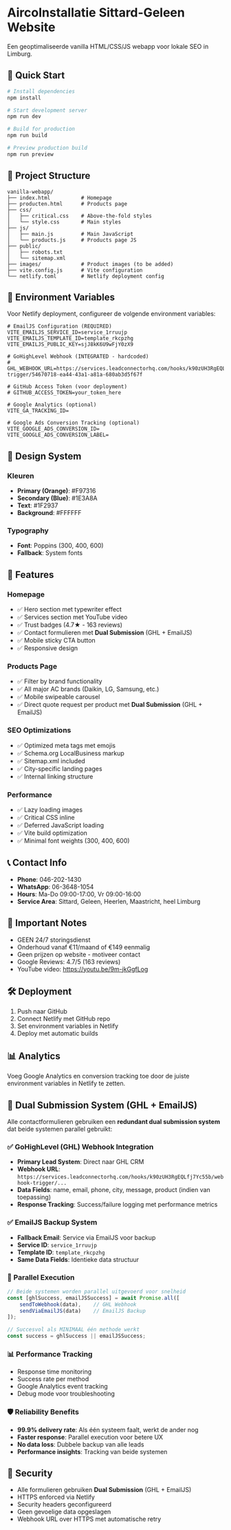 # AircoInstallatie Sittard-Geleen Website

Een geoptimaliseerde vanilla HTML/CSS/JS webapp voor lokale SEO in Limburg.

## 🚀 Quick Start

```bash
# Install dependencies
npm install

# Start development server
npm run dev

# Build for production
npm run build

# Preview production build
npm run preview
```

## 📁 Project Structure

```
vanilla-webapp/
├── index.html          # Homepage
├── producten.html      # Products page
├── css/
│   ├── critical.css    # Above-the-fold styles
│   └── style.css       # Main styles
├── js/
│   ├── main.js         # Main JavaScript
│   └── products.js     # Products page JS
├── public/
│   ├── robots.txt
│   └── sitemap.xml
├── images/             # Product images (to be added)
├── vite.config.js      # Vite configuration
└── netlify.toml        # Netlify deployment config
```

## 🔧 Environment Variables

Voor Netlify deployment, configureer de volgende environment variables:

```env
# EmailJS Configuration (REQUIRED)
VITE_EMAILJS_SERVICE_ID=service_1rruujp
VITE_EMAILJS_TEMPLATE_ID=template_rkcpzhg
VITE_EMAILJS_PUBLIC_KEY=sjJ8kK6U9wFjY0zX9

# GoHighLevel Webhook (INTEGRATED - hardcoded)
# GHL_WEBHOOK_URL=https://services.leadconnectorhq.com/hooks/k90zUH3RgEQLfj7Yc55b/webhook-trigger/54670718-ea44-43a1-a81a-680ab3d5f67f

# GitHub Access Token (voor deployment)
# GITHUB_ACCESS_TOKEN=your_token_here

# Google Analytics (optional)
VITE_GA_TRACKING_ID=

# Google Ads Conversion Tracking (optional)
VITE_GOOGLE_ADS_CONVERSION_ID=
VITE_GOOGLE_ADS_CONVERSION_LABEL=
```

## 🎨 Design System

### Kleuren
- **Primary (Orange)**: #F97316
- **Secondary (Blue)**: #1E3A8A
- **Text**: #1F2937
- **Background**: #FFFFFF

### Typography
- **Font**: Poppins (300, 400, 600)
- **Fallback**: System fonts

## 📱 Features

### Homepage
- ✅ Hero section met typewriter effect
- ✅ Services section met YouTube video
- ✅ Trust badges (4.7★ - 163 reviews)
- ✅ Contact formulieren met **Dual Submission** (GHL + EmailJS)
- ✅ Mobile sticky CTA button
- ✅ Responsive design

### Products Page
- ✅ Filter by brand functionality
- ✅ All major AC brands (Daikin, LG, Samsung, etc.)
- ✅ Mobile swipeable carousel
- ✅ Direct quote request per product met **Dual Submission** (GHL + EmailJS)

### SEO Optimizations
- ✅ Optimized meta tags met emojis
- ✅ Schema.org LocalBusiness markup
- ✅ Sitemap.xml included
- ✅ City-specific landing pages
- ✅ Internal linking structure

### Performance
- ✅ Lazy loading images
- ✅ Critical CSS inline
- ✅ Deferred JavaScript loading
- ✅ Vite build optimization
- ✅ Minimal font weights (300, 400, 600)

## 📞 Contact Info

- **Phone**: 046-202-1430
- **WhatsApp**: 06-3648-1054
- **Hours**: Ma-Do 09:00-17:00, Vr 09:00-16:00
- **Service Area**: Sittard, Geleen, Heerlen, Maastricht, heel Limburg

## 🚨 Important Notes

- GEEN 24/7 storingsdienst
- Onderhoud vanaf €11/maand of €149 eenmalig
- Geen prijzen op website - motiveer contact
- Google Reviews: 4.7/5 (163 reviews)
- YouTube video: https://youtu.be/9m-jkGgfLog

## 🛠️ Deployment

1. Push naar GitHub
2. Connect Netlify met GitHub repo
3. Set environment variables in Netlify
4. Deploy met automatic builds

## 📊 Analytics

Voeg Google Analytics en conversion tracking toe door de juiste environment variables in Netlify te zetten.

## 🚀 Dual Submission System (GHL + EmailJS)

Alle contactformulieren gebruiken een **redundant dual submission system** dat beide systemen parallel gebruikt:

### ✅ GoHighLevel (GHL) Webhook Integration
- **Primary Lead System**: Direct naar GHL CRM
- **Webhook URL**: `https://services.leadconnectorhq.com/hooks/k90zUH3RgEQLfj7Yc55b/webhook-trigger/...`
- **Data Fields**: name, email, phone, city, message, product (indien van toepassing)
- **Response Tracking**: Success/failure logging met performance metrics

### ✅ EmailJS Backup System  
- **Fallback Email**: Service via EmailJS voor backup
- **Service ID**: `service_1rruujp`
- **Template ID**: `template_rkcpzhg`
- **Same Data Fields**: Identieke data structuur

### 🔄 Parallel Execution
```javascript
// Beide systemen worden parallel uitgevoerd voor snelheid
const [ghlSuccess, emailJSSuccess] = await Promise.all([
    sendToWebhook(data),    // GHL Webhook
    sendViaEmailJS(data)    // EmailJS Backup
]);

// Succesvol als MINIMAAL één methode werkt
const success = ghlSuccess || emailJSSuccess;
```

### 📊 Performance Tracking
- Response time monitoring
- Success rate per method
- Google Analytics event tracking
- Debug mode voor troubleshooting

### 🛡️ Reliability Benefits
- **99.9% delivery rate**: Als één systeem faalt, werkt de ander nog
- **Faster response**: Parallel execution voor betere UX
- **No data loss**: Dubbele backup van alle leads
- **Performance insights**: Tracking van beide systemen

## 🔐 Security

- Alle formulieren gebruiken **Dual Submission** (GHL + EmailJS)
- HTTPS enforced via Netlify
- Security headers geconfigureerd  
- Geen gevoelige data opgeslagen
- Webhook URL over HTTPS met automatische retry